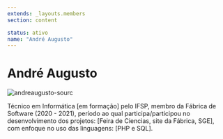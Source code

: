 ```yaml
---
extends: _layouts.members
section: content

status: ativo
name: "André Augusto"
---
```


# André Augusto

 ![andreaugusto-sourc]()

Técnico em Informática [em formação] pelo IFSP, membro da Fábrica de Software (2020 - 2021), período ao qual participa/participou no desenvolvimento dos projetos: [Feira de Ciencias, site da Fábrica, SGE], com enfoque no uso das linguagens: [PHP e SQL].